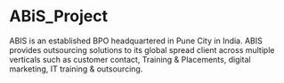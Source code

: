 # ABiS_Project
ABIS is an established BPO headquartered in Pune City in India. ABIS provides outsourcing solutions to its global spread client across multiple verticals such as customer contact, Training &amp; Placements, digital marketing, IT training &amp; outsourcing.
